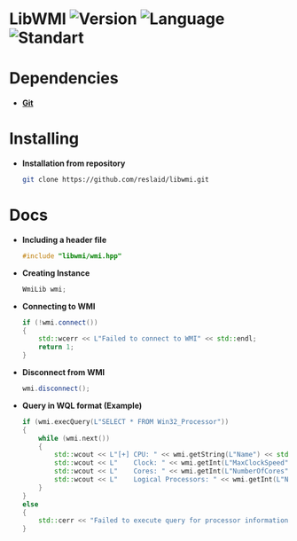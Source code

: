 # LibWMI ![Version](https://img.shields.io/badge/Version-0.1.0-green.svg) ![Language](https://img.shields.io/badge/Language-C%2B%2B-blue.svg) ![Standart](https://img.shields.io/badge/C++_STD-14-red.svg)

# **Dependencies**
- [**Git**](https://git-scm.com/downloads)

# Installing
- **Installation from repository**
  ```bash
  git clone https://github.com/reslaid/libwmi.git
  ```

# Docs
- **Including a header file**
    ```cpp
    #include "libwmi/wmi.hpp"
    ```

- **Creating Instance**
    ```cpp
    WmiLib wmi;
    ```

- **Connecting to WMI**
    ```cpp
    if (!wmi.connect())
    {
        std::wcerr << L"Failed to connect to WMI" << std::endl;
        return 1;
    }
    ```

- **Disconnect from WMI**
    ```cpp
    wmi.disconnect();
    ```

- **Query in WQL format (Example)**
    ```cpp
    if (wmi.execQuery(L"SELECT * FROM Win32_Processor"))
    {
        while (wmi.next())
        {
            std::wcout << L"[+] CPU: " << wmi.getString(L"Name") << std::endl;
            std::wcout << L"    Clock: " << wmi.getInt(L"MaxClockSpeed") << L" Mhz" << std::endl;
            std::wcout << L"    Cores: " << wmi.getInt(L"NumberOfCores") << std::endl;
            std::wcout << L"    Logical Processors: " << wmi.getInt(L"NumberOfLogicalProcessors") << std::endl;
        }
    }
    else
    {
        std::cerr << "Failed to execute query for processor information" << std::endl;
    }
    ```
